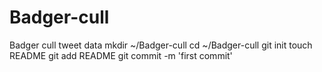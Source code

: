 Badger-cull
===========

Badger cull tweet data
mkdir ~/Badger-cull
cd ~/Badger-cull
git init
touch README
git add README
git commit -m 'first commit'

